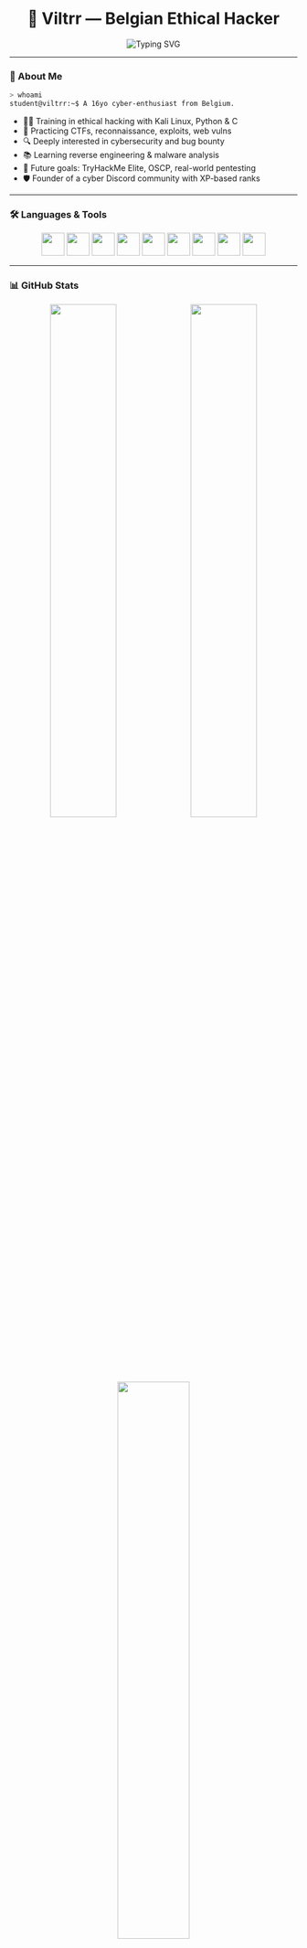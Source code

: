 <h1 align="center">👾 Viltrr — Belgian Ethical Hacker</h1>
<p align="center">
  <img src="https://readme-typing-svg.herokuapp.com?font=Fira+Code&size=22&duration=4000&pause=1000&center=true&vCenter=true&width=435&lines=🔐+Student+in+Cybersecurity;💻+Passionate+about+ethical+hacking;🚀+Building+skills+on+Kali+Linux;🌍+Based+in+Belgium" alt="Typing SVG" />
</p>

---

### 🧠 About Me

```bash
> whoami
student@viltrr:~$ A 16yo cyber-enthusiast from Belgium.
```

- 🧑‍💻 Training in ethical hacking with Kali Linux, Python & C  
- 🎯 Practicing CTFs, reconnaissance, exploits, web vulns  
- 🔍 Deeply interested in cybersecurity and bug bounty  
- 📚 Learning reverse engineering & malware analysis  
- 🧠 Future goals: TryHackMe Elite, OSCP, real-world pentesting  
- 🛡️ Founder of a cyber Discord community with XP-based ranks  

---

### 🛠️ Languages & Tools

<p align="center">
  <img src="https://cdn.jsdelivr.net/gh/devicons/devicon/icons/linux/linux-original.svg" width="40" />
  <img src="https://cdn.jsdelivr.net/gh/devicons/devicon/icons/python/python-original.svg" width="40" />
  <img src="https://cdn.jsdelivr.net/gh/devicons/devicon/icons/bash/bash-original.svg" width="40" />
  <img src="https://cdn.jsdelivr.net/gh/devicons/devicon/icons/c/c-original.svg" width="40" />
  <img src="https://cdn.jsdelivr.net/gh/devicons/devicon/icons/html5/html5-original.svg" width="40" />
  <img src="https://cdn.jsdelivr.net/gh/devicons/devicon/icons/javascript/javascript-original.svg" width="40" />
  <img src="https://cdn.jsdelivr.net/gh/devicons/devicon/icons/vscode/vscode-original.svg" width="40" />
  <img src="https://www.vectorlogo.zone/logos/kali/kali-icon.svg" width="40" />
  <img src="https://www.vectorlogo.zone/logos/wireshark/wireshark-icon.svg" width="40" />
</p>

---

### 📊 GitHub Stats

<p align="center">
  <img src="https://github-readme-stats.vercel.app/api?username=viltrr&show_icons=true&theme=tokyonight&hide=stars" width="48%" />
  <img src="https://github-readme-streak-stats.herokuapp.com/?user=viltrr&theme=tokyonight" width="48%" />
</p>
<p align="center">
  <img src="https://github-readme-stats.vercel.app/api/top-langs/?username=viltrr&layout=compact&theme=tokyonight" width="50%" />
</p>

---

### 🧪 Projects & Challenges

| Project                     | Description                                                   | Status        |
|----------------------------|---------------------------------------------------------------|---------------|
| 🔍 **ReconBot**            | Automates recon with Python (whois, DNS, subdomains...)       | 🛠️ In progress |
| 📡 **AI/Cyber News Bot**   | Discord bot fetching AI & cybersecurity news                  | ✅ Beta        |
| 📕 **OSIRIS (novel)**      | Post-apocalyptic book about isolated kids after a virus       | ✍️ Writing     |
| 🎓 **TryHackMe Progress**  | Path: Complete Beginner → Offensive Pentesting                | 🧠 Ongoing     |

---

### 🧠 Cyber Certifications (Planned)

- [ ] 🧪 TryHackMe Offensive Pentesting  
- [ ] 🧪 TryHackMe Pre-Security & Cyber Defense  
- [ ] 🧪 PNPT — Practical Network Penetration Tester  
- [ ] 🧪 OSCP — Offensive Security Certified Professional  
- [ ] 🧪 HTB Certifications (Junior/Senior)  

---

### 📡 Connect with Me

<p align="left">
  <a href="https://discord.gg/YOUR_DISCORD_INVITE" target="_blank">
    <img src="https://img.shields.io/badge/Discord-5865F2?style=for-the-badge&logo=discord&logoColor=white"/>
  </a>
  <a href="mailto:noanhenrypro@gmail.com" target="_blank">
    <img src="https://img.shields.io/badge/Email-D14836?style=for-the-badge&logo=gmail&logoColor=white"/>
  </a>
  <a href="https://tryhackme.com/p/Viltrr" target="_blank">
    <img src="https://img.shields.io/badge/TryHackMe-212C42?style=for-the-badge&logo=tryhackme&logoColor=red"/>
  </a>
</p>

---

### 🧠 Quote of the Day

> “The quieter you become, the more you are able to hear.”  
> — *Ram Dass*

---